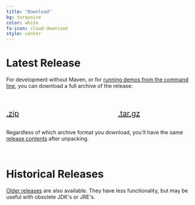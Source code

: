```yaml
---
title: "Download"
bg: turquoise
color: white
fa-icon: cloud-download
style: center
---
```


# Latest Release

For development without Maven, or for [running demos from the command
line](https://github.com/jgrapht/jgrapht/wiki/Users:-Running-JGraphT-demos), you can download a full archive of the release:

<div style="position: relative; display: table; margin: 30px auto; font-size:20px; width: 600px;">
  <div style="width: 300px; float:left;" class="center">
    <a href="http://prdownloads.sourceforge.net/jgrapht/jgrapht-1.5.2.zip?download"><i class="fa fa-windows fa-5x"></i><br />.zip</a>
  </div>
  <div style="width: 300px; overflow: hidden;">
    <a href="http://prdownloads.sourceforge.net/jgrapht/jgrapht-1.5.2.tar.gz?download"><i class="fa fa-archive fa-5x"></i><br />.tar.gz</a>
  </div>
</div>

Regardless of which archive format you download, you'll have the same [release contents](https://github.com/jgrapht/jgrapht#release-contents) after unpacking.

<br>

# Historical Releases

[Older releases](http://sourceforge.net/project/showfiles.php?group_id=86459&package_id=89784) are also available.  They have less functionality, but may be useful with obsolete JDK's or JRE's.

